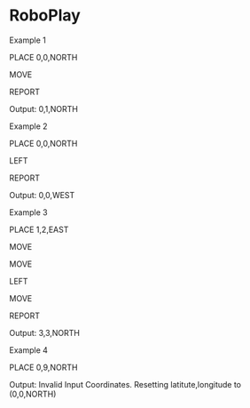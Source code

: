 # RoboPlay
Example 1

PLACE 0,0,NORTH

MOVE

REPORT

Output: 0,1,NORTH


Example 2

PLACE 0,0,NORTH

LEFT

REPORT

Output: 0,0,WEST


Example 3

PLACE 1,2,EAST

MOVE

MOVE

LEFT

MOVE

REPORT

Output: 3,3,NORTH


Example 4

PLACE 0,9,NORTH

Output: Invalid Input Coordinates. Resetting latitute,longitude to (0,0,NORTH)

